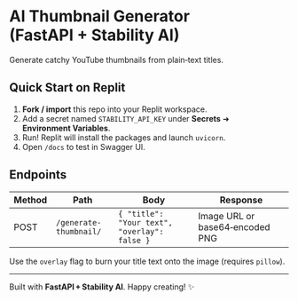 # AI Thumbnail Generator (FastAPI + Stability AI)

Generate catchy YouTube thumbnails from plain‑text titles.

## Quick Start on Replit

1. **Fork / import** this repo into your Replit workspace.
2. Add a secret named `STABILITY_API_KEY` under **Secrets** ➜ **Environment Variables**.
3. Run!  Replit will install the packages and launch `uvicorn`.
4. Open `/docs` to test in Swagger UI.

## Endpoints

| Method | Path                     | Body             | Response                         |
|--------|--------------------------|------------------|----------------------------------|
| POST   | `/generate-thumbnail/`   | `{ "title": "Your text", "overlay": false }` | Image URL or base64‑encoded PNG |

Use the `overlay` flag to burn your title text onto the image (requires `pillow`).

---

Built with **FastAPI + Stability AI**.  Happy creating! ✨
